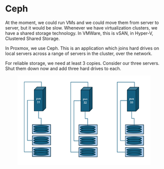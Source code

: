 # Ceph

At the moment, we could run VMs and we could move them from server to server, but it would be slow. Whenever we have virtualization clusters, we have a shared storage technology. In VMWare, this is vSAN, in Hyper-V, Clustered Shared Storage.

In Proxmox, we use Ceph. This is an application which joins hard drives on local servers across a range of servers in the cluster, over the network.

For reliable storage, we need at least 3 copies. Consider our three servers. Shut them down now and add three hard drives to each.

<figure><img src=".gitbook/assets/image.png" alt=""><figcaption></figcaption></figure>
